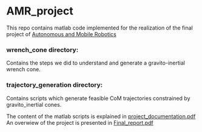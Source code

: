 # AMR_project
This repo contains matlab code implemented for the realization of the final project of [Autonomous and Mobile Robotics](http://www.diag.uniroma1.it/oriolo/amr/)

### wrench_cone directory: 
Contains the steps we did to understand and generate a gravito-inertial wrench cone. 

### trajectory_generation directory:
Contains scripts which generate feasible CoM trajectories constrained by gravito_inertial cones.

The content of the matlab scripts is explained in [project_documentation.pdf](https://github.com/STaliani/AMR_project/blob/main/project_documentation.pdf)
An overwiew of the project is presented in [Final_report.pdf](https://github.com/STaliani/Autonomous-Mobile-Robotics_project/blob/main/Final_report.pdf)
